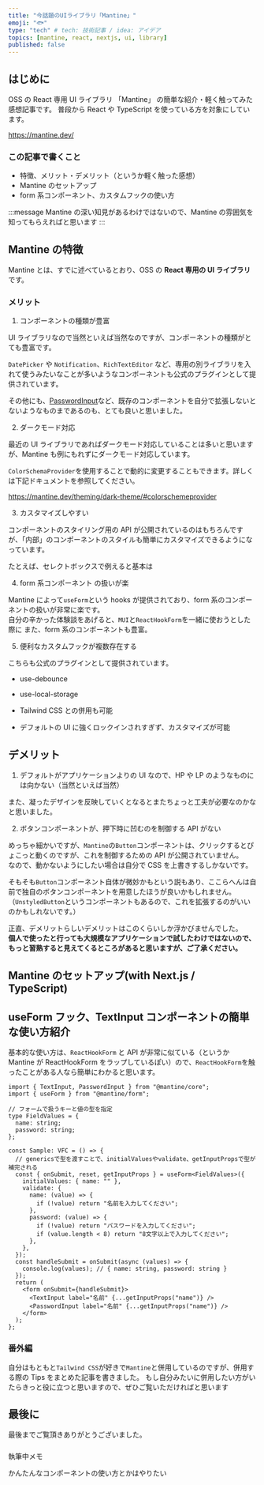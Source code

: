 ```yaml
---
title: "今話題のUIライブラリ「Mantine」"
emoji: "🐟"
type: "tech" # tech: 技術記事 / idea: アイデア
topics: [mantine, react, nextjs, ui, library]
published: false
---
```


## はじめに

OSS の React 専用 UI ライブラリ 「Mantine」 の簡単な紹介・軽く触ってみた感想記事です。
普段から React や TypeScript を使っている方を対象にしています。

https://mantine.dev/

### この記事で書くこと

- 特徴、メリット・デメリット（というか軽く触った感想）
- Mantine のセットアップ
- form 系コンポーネント、カスタムフックの使い方

:::message
Mantine の深い知見があるわけではないので、Mantine の雰囲気を知ってもらえればと思います
:::

## Mantine の特徴

Mantine とは、すでに述べているとおり、OSS の **React 専用の UI ライブラリ**です。

### メリット

1. コンポーネントの種類が豊富

UI ライブラリなので当然といえば当然なのですが、コンポーネントの種類がとても豊富です。

`DatePicker` や `Notification`、`RichTextEditor` など、専用の別ライブラリを入れて使うみたいなことが多いようなコンポーネントも公式のプラグインとして提供されています。

その他にも、[PasswordInput](https://mantine.dev/core/password-input/)など、既存のコンポーネントを自分で拡張しないとないようなものまであるのも、とても良いと思いました。

2. ダークモード対応

最近の UI ライブラリであればダークモード対応していることは多いと思いますが、Mantine も例にもれずにダークモード対応しています。

`ColorSchemaProvider`を使用することで動的に変更することもできます。詳しくは下記ドキュメントを参照してください。

https://mantine.dev/theming/dark-theme/#colorschemeprovider

3. カスタマイズしやすい

コンポーネントのスタイリング用の API が公開されているのはもちろんですが、「内部」のコンポーネントのスタイルも簡単にカスタマイズできるようになっています。

たとえば、セレクトボックスで例えると基本は

4. form 系コンポーネント の扱いが楽

Mantine によって`useForm`という hooks が提供されており、form 系のコンポーネントの扱いが非常に楽です。  
自分の辛かった体験談をあげると、`MUI`と`ReactHookForm`を一緒に使おうとした際に
また、form 系のコンポーネントも豊富。

5. 便利なカスタムフックが複数存在する

こちらも公式のプラグインとして提供されています。

- use-debounce
- use-local-storage

- Tailwind CSS との併用も可能
- デフォルトの UI に強くロックインされすぎず、カスタマイズが可能

## デメリット

1. デフォルトがアプリケーションよりの UI なので、HP や LP のようなものには向かない（当然といえば当然）

また、凝ったデザインを反映していくとなるとまたちょっと工夫が必要なのかなと思いました。

2. ボタンコンポーネントが、押下時に凹むのを制御する API がない

めっちゃ細かいですが、`Mantine`の`Button`コンポーネントは、クリックするとぴょこっと動くのですが、これを制御するための API が公開されていません。  
なので、動かないようにしたい場合は自分で CSS を上書きするしかないです。

そもそも`Button`コンポーネント自体が微妙かもという説もあり、ここらへんは自前で独自のボタンコンポーネントを用意したほうが良いかもしれません。  
（`UnstyledButton`というコンポーネントもあるので、これを拡張するのがいいのかもしれないです。）

正直、デメリットらしいデメリットはこのくらいしか浮かびませんでした。  
**個人で使ったと行っても大規模なアプリケーションで試したわけではないので、もっと習熟すると見えてくるところがあると思いますが、ご了承ください。**

## Mantine のセットアップ(with Next.js / TypeScript)

## useForm フック、TextInput コンポーネントの簡単な使い方紹介

基本的な使い方は、`ReactHookForm` と API が非常に似ている（というか Mantine が ReactHookForm をラップしているぽい）ので、`ReactHookForm`を触ったことがある人なら簡単にわかると思います。

```tsx
import { TextInput, PasswordInput } from "@mantine/core";
import { useForm } from "@mantine/form";

// フォームで扱うキーと値の型を指定
type FieldValues = {
  name: string;
  password: string;
};

const Sample: VFC = () => {
  // genericsで型を渡すことで、initialValuesやvalidate、getInputPropsで型が補完される
  const { onSubmit, reset, getInputProps } = useForm<FieldValues>({
    initialValues: { name: "" },
    validate: {
      name: (value) => {
        if (!value) return "名前を入力してください";
      },
      password: (value) => {
        if (!value) return "パスワードを入力してください";
        if (value.length < 8) return "8文字以上で入力してください";
      },
    },
  });
  const handleSubmit = onSubmit(async (values) => {
    console.log(values); // { name: string, password: string }
  });
  return (
    <form onSubmit={handleSubmit}>
      <TextInput label="名前" {...getInputProps("name")} />
      <PasswordInput label="名前" {...getInputProps("name")} />
    </form>
  );
};
```

### 番外編

自分はもともと`Tailwind CSS`が好きで`Mantine`と併用しているのですが、併用する際の Tips をまとめた記事を書きました。
もし自分みたいに併用したい方がいたらきっと役に立つと思いますので、ぜひご覧いただければと思います

## 最後に

最後までご覧頂きありがとうございました。

#####

執筆中メモ

かんたんなコンポーネントの使い方とかはやりたい

#####
